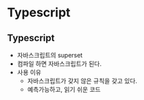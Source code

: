 # Typescript

## Typescript

* 자바스크립트의 superset
* 컴파일 하면 자바스크립트가 된다.
* 사용 이유
  * 자바스크립트가 갖지 않은 규칙을 갖고 있다.
  * 예측가능하고, 읽기 쉬운 코드

